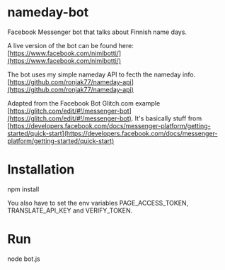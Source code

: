 # nameday-bot
Facebook Messenger bot that talks about Finnish name days.

A live version of the bot can be found here: [https://www.facebook.com/nimibotti/](https://www.facebook.com/nimibotti/)

The bot uses my simple nameday API to fecth the nameday info. [https://github.com/ronjak77/nameday-api](https://github.com/ronjak77/nameday-api)

Adapted from the Facebook Bot Glitch.com example [https://glitch.com/edit/#!/messenger-bot](https://glitch.com/edit/#!/messenger-bot). It's basically stuff from [https://developers.facebook.com/docs/messenger-platform/getting-started/quick-start](https://developers.facebook.com/docs/messenger-platform/getting-started/quick-start)

# Installation
npm install

You also have to set the env variables PAGE_ACCESS_TOKEN, TRANSLATE_API_KEY and VERIFY_TOKEN. 

# Run
node bot.js
